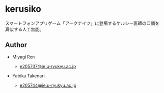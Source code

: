 # kerusiko
スマートフォンアプリゲーム「アークナイツ」に登場するケルシー医師の口調を真似する人工無能。

## Author

- Miyagi Ren

  - e205707@ie.u-ryukyu.ac.jp

- Yabiku Takenari

  - e205744@ie.u-ryukyu.ac.jp
